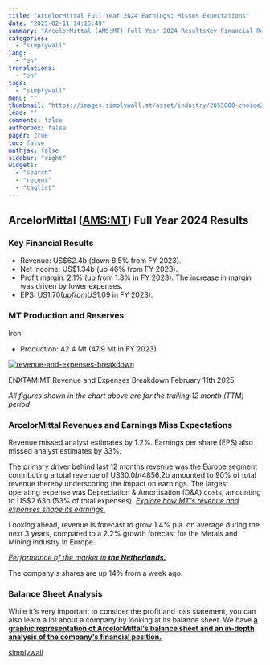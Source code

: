 ```yaml
---
title: "ArcelorMittal Full Year 2024 Earnings: Misses Expectations"
date: "2025-02-11 14:15:49"
summary: "ArcelorMittal (AMS:MT) Full Year 2024 ResultsKey Financial Results Revenue: US$62.4b (down 8.5% from FY 2023). Net income: US$1.34b (up 46% from FY 2023). Profit margin: 2.1% (up from 1.3% in FY 2023). The increase in margin was driven by lower expenses. EPS: US$1.70 (up from US$1.09 in FY 2023). MT..."
categories:
  - "simplywall"
lang:
  - "en"
translations:
  - "en"
tags:
  - "simplywall"
menu: ""
thumbnail: "https://images.simplywall.st/asset/industry/2055000-choice2-main-header/1585186660639"
lead: ""
comments: false
authorbox: false
pager: true
toc: false
mathjax: false
sidebar: "right"
widgets:
  - "search"
  - "recent"
  - "taglist"
---
```


ArcelorMittal ([AMS:MT](https://simplywall.st/stocks/nl/materials/ams-mt/arcelormittal-shares)) Full Year 2024 Results
----------------------------------------------------------------------------------------------------------------------

### Key Financial Results

* Revenue: US$62.4b (down 8.5% from FY 2023).
* Net income: US$1.34b (up 46% from FY 2023).
* Profit margin: 2.1% (up from 1.3% in FY 2023). The increase in margin was driven by lower expenses.
* EPS: US$1.70 (up from US$1.09 in FY 2023).

### MT Production and Reserves

Iron

* Production: 42.4 Mt (47.9 Mt in FY 2023)

[![revenue-and-expenses-breakdown](https://images.simplywall.st/asset/chart/364040-revenue-and-expenses-breakdown-1-dark/1739247386791)](https://simplywall.st/stocks/nl/materials/ams-mt/arcelormittal-shares)

ENXTAM:MT Revenue and Expenses Breakdown February 11th 2025

*All figures shown in the chart above are for the trailing 12 month (TTM) period*

### ArcelorMittal Revenues and Earnings Miss Expectations

Revenue missed analyst estimates by 1.2%. Earnings per share (EPS) also missed analyst estimates by 33%.

The primary driver behind last 12 months revenue was the Europe segment contributing a total revenue of US$30.0b (48% of total revenue). Notably, cost of sales worth US$56.2b amounted to 90% of total revenue thereby underscoring the impact on earnings. The largest operating expense was Depreciation & Amortisation (D&A) costs, amounting to US$2.63b (53% of total expenses). *[Explore how MT's revenue and expenses shape its earnings.](https://simplywall.st/stocks/nl/materials/ams-mt/arcelormittal-shares/past)*

Looking ahead, revenue is forecast to grow 1.4% p.a. on average during the next 3 years, compared to a 2.2% growth forecast for the Metals and Mining industry in Europe.

*[Performance of the market in **the Netherlands.**](https://simplywall.st/markets/nl)*

The company's shares are up 14% from a week ago.

### Balance Sheet Analysis

While it's very important to consider the profit and loss statement, you can also learn a lot about a company by looking at its balance sheet. We have [**a graphic representation of ArcelorMittal's balance sheet and an in-depth analysis of the company's financial position.**](https://simplywall.st/stocks/nl/materials/ams-mt/arcelormittal-shares/health)

[simplywall](https://simplywall.st/stocks/nl/materials/ams-mt/arcelormittal-shares/news/arcelormittal-full-year-2024-earnings-misses-expectations)
